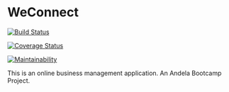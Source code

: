 # WeConnect

[![Build Status](https://travis-ci.org/PascalUlor/WeConnect.svg?branch=master)](https://travis-ci.org/PascalUlor/WeConnect)

[![Coverage Status](https://coveralls.io/repos/github/PascalUlor/WeConnect/badge.svg?branch=master)](https://coveralls.io/github/PascalUlor/WeConnect?branch=master)

[![Maintainability](https://api.codeclimate.com/v1/badges/23742785ee620103b731/maintainability)](https://codeclimate.com/github/PascalUlor/WeConnect/maintainability)

This is an online business management application. An Andela Bootcamp Project.
